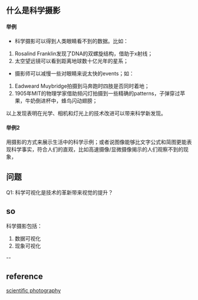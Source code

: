 ## 什么是科学摄影
#### 举例
- 科学摄影可以得到人类眼睛看不到的数据。比如：  
1. Rosalind Franklin发现了DNA的双螺旋结构，借助于x射线；
2. 太空望远镜可以看到距离地球数十亿光年的星系；
- 摄影师可以减慢一些对眼睛来说太快的events；如：
1. Eadweard Muybridge拍摄到马奔跑时四肢是否同时着地；
2. 1905年MIT的物理学家借助频闪灯拍摄到一些精确的patterns，子弹穿过苹果，牛奶倒进杯中，蜂鸟闪动翅膀；


以上发现表明在光学、相机和灯光上的技术改进可以带来科学新发现。

#### 举例2
用摄影的方式来展示生活中的科学示例；或者说图像能够比文字公式和简图更能表现科学事实，符合人们的直观，比如高速摄像/显微摄像揭示的人们观察不到的现象，

## 问题
Q1: 科学可视化是技术的革新带来视觉的提升？

## so
科学摄影包括：  
1. 数据可视化
2. 现象可视化

--
## reference  
[scientific photography](https://www.nature.com/scitable/spotlight/science-photography-10285104)